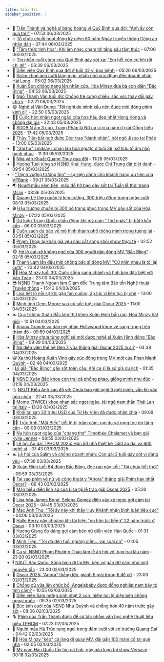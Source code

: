 ```yaml
---
title: Giải Trí
sidebar_position: 7
---
```


<!-- dantri-giai-tri:START -->
- 🤩 [Trấn Thành và nghệ sĩ bàng hoàng vì Quý Bình qua đời: &quot;Anh ấy còn quá trẻ!&quot;](https://dantri.com.vn/giai-tri/tran-thanh-va-nghe-si-bang-hoang-vi-quy-binh-qua-doi-anh-ay-con-qua-tre-20250306142337162.htm) - 07:53 06/03/2025
- 🔥 [Tổ chức chuỗi hoạt động kỷ niệm 80 năm Ngày truyền thống Công an nhân dân](https://dantri.com.vn/giai-tri/to-chuc-chuoi-hoat-dong-ky-niem-80-nam-ngay-truyen-thong-cong-an-nhan-dan-20250306130027474.htm) - 07:44 06/03/2025
- 🚀 [&quot;Tâm thức tinh hoa&quot;: Khi âm nhạc chạm tới tầng sâu tâm thức](https://dantri.com.vn/giai-tri/tam-thuc-tinh-hoa-khi-am-nhac-cham-toi-tang-sau-tam-thuc-20250306115031243.htm) - 07:00 06/03/2025
- 🔥 [Tin nhắn cuối cùng của Quý Bình gây xót xa: &quot;Em hết còn cơ hội rồi chị ơi!&quot;](https://dantri.com.vn/giai-tri/tin-nhan-cuoi-cung-cua-quy-binh-gay-xot-xa-em-het-con-co-hoi-roi-chi-oi-20250306132350351.htm) - 06:39 06/03/2025
- 🌈 [Diễn viên Quý Bình qua đời ở tuổi 42 vì bạo bệnh](https://dantri.com.vn/giai-tri/dien-vien-quy-binh-qua-doi-o-tuoi-42-vi-bao-benh-20250219085628906.htm) - 05:20 06/03/2025
- 📝 [Salim khoe ảnh cưới lãng mạn, nhắn nhủ xúc động đến doanh nhân Hải Long](https://dantri.com.vn/giai-tri/salim-khoe-anh-cuoi-lang-man-nhan-nhu-xuc-dong-den-doanh-nhan-hai-long-20250306103919517.htm) - 05:02 06/03/2025
- 💪 [Xuân Son chống nạng lên nhận cúp, Hòa Minzy đưa bà con diễn &quot;Bắc Bling&quot;](https://dantri.com.vn/giai-tri/xuan-son-chong-nang-len-nhan-cup-hoa-minzy-dua-ba-con-dien-bac-bling-20250306112638584.htm) - 04:53 06/03/2025
- 🤡 [Ngô Thanh Vân tuổi 46: Chồng trẻ cưng chiều, sắc vóc thay đổi gây chú ý](https://dantri.com.vn/giai-tri/ngo-thanh-van-tuoi-46-chong-tre-cung-chieu-sac-voc-thay-doi-gay-chu-y-20250305095108875.htm) - 02:21 06/03/2025
- 🐵 [Nghệ sĩ Vân Dung: &quot;Tôi nghĩ do mình xấu nên được mời đóng phim kinh dị&quot;](https://dantri.com.vn/giai-tri/nghe-si-van-dung-toi-nghi-do-minh-xau-nen-duoc-moi-dong-phim-kinh-di-20250305190124937.htm) - 22:50 05/03/2025
- 🧑‍🏫 [Cuộc hôn nhân ngọt ngào của hoa hậu đẹp nhất Hong Kong và chồng đại gia](https://dantri.com.vn/giai-tri/cuoc-hon-nhan-ngot-ngao-cua-hoa-hau-dep-nhat-hong-kong-va-chong-dai-gia-20250305122730887.htm) - 22:43 05/03/2025
- 💂 [SOOBIN ẵm 3 cúp, Trang Pháp là Nữ ca sĩ của năm ở giải Cống hiến 2025](https://dantri.com.vn/giai-tri/soobin-am-3-cup-trang-phap-la-nu-ca-si-cua-nam-o-giai-cong-hien-2025-20250306001036855.htm) - 17:42 05/03/2025
- 🤠 [Thùy Tiên bất ngờ được Dior trao &quot;danh phận&quot;, hội ngộ Jisoo tại Pháp](https://dantri.com.vn/giai-tri/thuy-tien-bat-ngo-duoc-dior-trao-danh-phan-hoi-ngo-jisoo-tai-phap-20250305105655446.htm) - 13:00 05/03/2025
- 🫶 [&quot;Gái hư&quot; Lindsay Lohan lão hóa ngược ở tuổi 39, sở hữu tổ ấm nhỏ hạnh phúc](https://dantri.com.vn/giai-tri/gai-hu-lindsay-lohan-lao-hoa-nguoc-o-tuoi-39-so-huu-to-am-nho-hanh-phuc-20250305105011769.htm) - 11:30 05/03/2025
- 🦏 [Nhà văn Khuất Quang Thụy qua đời](https://dantri.com.vn/giai-tri/nha-van-khuat-quang-thuy-qua-doi-20250305172634324.htm) - 11:28 05/03/2025
- 🧰 [Hương Tươi từng sợ NSND Khải Hưng, được Chí Trung đặt biệt danh](https://dantri.com.vn/giai-tri/huong-tuoi-tung-so-nsnd-khai-hung-duoc-chi-trung-dat-biet-danh-20250304013025312.htm) - 09:54 05/03/2025
- 🕯 [&quot;Thịnh vượng trường tồn&quot; - sự kiện dành cho khách hàng ưu tiên của VPBank](https://dantri.com.vn/giai-tri/thinh-vuong-truong-ton-su-kien-danh-cho-khach-hang-uu-tien-cua-vpbank-20250305160723630.htm) - 09:21 05/03/2025
- 🌏 [Người mẫu ném tiền, mặc đồ hở bạo gây sốt tại Tuần lễ thời trang Milan](https://dantri.com.vn/giai-tri/nguoi-mau-nem-tien-mac-do-ho-bao-gay-sot-tai-tuan-le-thoi-trang-milan-20250304135311568.htm) - 08:36 05/03/2025
- 🌈 [Quang Lê tặng quản lý kim cương, 300 triệu đồng trong ngày cưới](https://dantri.com.vn/giai-tri/quang-le-tang-quan-ly-kim-cuong-300-trieu-dong-trong-ngay-cuoi-20250305145254485.htm) - 08:13 05/03/2025
- 🎬 [Hậu trường chuẩn bị 300 bộ trang phục trong MV gây sốt của Hòa Minzy](https://dantri.com.vn/giai-tri/hau-truong-chuan-bi-300-bo-trang-phuc-trong-mv-gay-sot-cua-hoa-minzy-20250305130205777.htm) - 07:22 05/03/2025
- 👀 [Dư luận Trung Quốc chấn động khi mỹ nam &quot;Thơ ngây&quot; bị bắt khẩn cấp](https://dantri.com.vn/giai-tri/du-luan-trung-quoc-chan-dong-khi-my-nam-tho-ngay-bi-bat-khan-cap-20250305090123851.htm) - 06:00 05/03/2025
- 🧰 [Cuốn sách dự báo về mô hình thành phố thông minh trong tương lai](https://dantri.com.vn/giai-tri/cuon-sach-du-bao-ve-mo-hinh-thanh-pho-thong-minh-trong-tuong-lai-20250305081041256.htm) - 03:51 05/03/2025
- 🧰 [Phạm Thoại bị khán giả yêu cầu cắt sóng khỏi show thực tế](https://dantri.com.vn/giai-tri/pham-thoai-bi-khan-gia-yeu-cau-cat-song-khoi-show-thuc-te-20250305085722280.htm) - 02:52 05/03/2025
- 🐵 [Hé lộ cát-xê không ngờ của 300 người dân đóng MV &quot;Bắc Bling&quot;](https://dantri.com.vn/giai-tri/he-lo-cat-xe-khong-ngo-cua-300-nguoi-dan-dong-mv-bac-bling-20250305073156886.htm) - 02:15 05/03/2025
- 🐘 [Thanh Lam lần đầu mời chồng bác sĩ đóng MV: &quot;Cứ nhìn nhau là tôi lại cười&quot;](https://dantri.com.vn/giai-tri/thanh-lam-lan-dau-moi-chong-bac-si-dong-mv-cu-nhin-nhau-la-toi-lai-cuoi-20250305020509385.htm) - 23:42 04/03/2025
- 🧑‍💻 [Hòa Minzy tuổi 30: Cuộc sống sang chảnh và tình bạn đặc biệt với Văn Toàn](https://dantri.com.vn/giai-tri/hoa-minzy-tuoi-30-cuoc-song-sang-chanh-va-tinh-ban-dac-biet-voi-van-toan-20250304154235535.htm) - 23:00 04/03/2025
- 😎 [NSND Thanh Ngoan làm Giám đốc Trung tâm Bảo tồn Nghệ thuật Truyền thống](https://dantri.com.vn/giai-tri/nsnd-thanh-ngoan-lam-giam-doc-trung-tam-bao-ton-nghe-thuat-truyen-thong-20250304203659982.htm) - 15:43 04/03/2025
- 🧰 [Lisa tiết lộ nỗi sợ khi gặp fan cuồng, áp lực vì liên tục bị chê](https://dantri.com.vn/giai-tri/lisa-tiet-lo-noi-so-khi-gap-fan-cuong-ap-luc-vi-lien-tuc-bi-che-20250304120628493.htm) - 13:00 04/03/2025
- 🧰 [Minh tinh Demi Moore sau cú sốc tuột giải Oscar 2025](https://dantri.com.vn/giai-tri/minh-tinh-demi-moore-sau-cu-soc-tuot-giai-oscar-2025-20250304170728680.htm) - 11:00 04/03/2025
- 🏊 [Cục trưởng Xuân Bắc làm thơ khen Xuân Hinh bắn rap, Hòa Minzy hát giỏi](https://dantri.com.vn/giai-tri/cuc-truong-xuan-bac-lam-tho-khen-xuan-hinh-ban-rap-hoa-minzy-hat-gioi-20250304170433925.htm) - 10:51 04/03/2025
- 🌋 [Ariana Grande và dàn mỹ nhân Hollywood khoe vẻ sang trọng trên thảm đỏ](https://dantri.com.vn/giai-tri/ariana-grande-va-dan-my-nhan-hollywood-khoe-ve-sang-trong-tren-tham-do-20250304091324079.htm) - 09:59 04/03/2025
- 🔭 [Hòa Minzy chưa từng nghĩ sẽ mời được nghệ sĩ Xuân Hinh đóng &quot;Bắc Bling&quot;](https://dantri.com.vn/giai-tri/hoa-minzy-chua-tung-nghi-se-moi-duoc-nghe-si-xuan-hinh-dong-bac-bling-20250304142701574.htm) - 09:39 04/03/2025
- 📝 [Nữ diễn viên thế hệ Gen Z vừa thắng giải Oscar 2025 là ai?](https://dantri.com.vn/giai-tri/nu-dien-vien-the-he-gen-z-vua-thang-giai-oscar-2025-la-ai-20250304095920797.htm) - 04:38 04/03/2025
- 😺 [Xạ thủ Hoàng Xuân Vinh gây xúc động trong MV mới của Phan Mạnh Quỳnh](https://dantri.com.vn/giai-tri/xa-thu-hoang-xuan-vinh-gay-xuc-dong-trong-mv-moi-cua-phan-manh-quynh-20250304093905096.htm) - 02:48 04/03/2025
- 🕯 [Lý giải &quot;Bắc Bling&quot; gây sốt toàn cầu: Khi ca sĩ là sứ giả du lịch](https://dantri.com.vn/giai-tri/ly-giai-bac-bling-gay-sot-toan-cau-khi-ca-si-la-su-gia-du-lich-20250304081038354.htm) - 01:35 04/03/2025
- 🦄 [NSND Xuân Bắc khoe con trai cả phổng phao, giống mình như đúc](https://dantri.com.vn/giai-tri/nsnd-xuan-bac-khoe-con-trai-ca-phong-phao-giong-minh-nhu-duc-20250304023039331.htm) - 01:16 04/03/2025
- 🌜 [NSƯT Kiều Anh sau đổ vỡ: Chưa bao giờ nghĩ ở một mình, vẫn tin vào hôn nhân](https://dantri.com.vn/giai-tri/nsut-kieu-anh-sau-do-vo-chua-bao-gio-nghi-o-mot-minh-van-tin-vao-hon-nhan-20250302135510323.htm) - 22:41 03/03/2025
- 👹 [Momo &lpar;TWICE&rpar; khoe nhan sắc ngọt ngào, tái ngộ nam thần Thái Lan tại Italy](https://dantri.com.vn/giai-tri/momo-twice-khoe-nhan-sac-ngot-ngao-tai-ngo-nam-than-thai-lan-tai-italy-20250303182257166.htm) - 13:20 03/03/2025
- 🚀 [Khối tài sản 30 triệu USD của Từ Hy Viên đã được phân chia](https://dantri.com.vn/giai-tri/khoi-tai-san-30-trieu-usd-cua-tu-hy-vien-da-duoc-phan-chia-20250303155547016.htm) - 09:09 03/03/2025
- 🧑‍💻 [Trúc Anh &quot;Mắt Biếc&quot; tiết lộ bị trầm cảm, rạn da và rụng tóc do tăng cân](https://dantri.com.vn/giai-tri/truc-anh-mat-biec-tiet-lo-bi-tram-cam-ran-da-va-rung-toc-do-tang-can-20250303155013122.htm) - 09:08 03/03/2025
- 🦩 [Nụ hôn ngọt ngào của &quot;chàng thơ&quot; Timothée Chalamet và bạn gái Kylie Jenner](https://dantri.com.vn/giai-tri/nu-hon-ngot-ngao-cua-chang-tho-timothee-chalamet-va-ban-gai-kylie-jenner-20250303151601020.htm) - 08:55 03/03/2025
- 💫 [Lễ hội Áo dài TPHCM 2025: Hơn 50 nhà thiết kế, 550 áo dài và 600 nghệ sĩ](https://dantri.com.vn/giai-tri/le-hoi-ao-dai-tphcm-2025-hon-50-nha-thiet-ke-550-ao-dai-va-600-nghe-si-20250303113302509.htm) - 07:43 03/03/2025
- 🏊 [Lễ hỏi của Salim và chồng doanh nhân: Con gái 3 tuổi gây sốt vì đáng yêu](https://dantri.com.vn/giai-tri/le-hoi-cua-salim-va-chong-doanh-nhan-con-gai-3-tuoi-gay-sot-vi-dang-yeu-20250303130827149.htm) - 07:36 03/03/2025
- 🎬 [Xuân Hinh tuổi 64 đóng Bắc Bling, đọc rap gây sốt: &quot;Tôi chưa hết thời&quot;](https://dantri.com.vn/giai-tri/xuan-hinh-tuoi-64-dong-bac-bling-doc-rap-gay-sot-toi-chua-het-thoi-20250303122948346.htm) - 06:59 03/03/2025
- 💃 [Tại sao phim về nữ vũ công thoát y &quot;Anora&quot; thắng giải Phim hay nhất Oscar?](https://dantri.com.vn/giai-tri/tai-sao-phim-ve-nu-vu-cong-thoat-y-anora-thang-giai-phim-hay-nhat-oscar-20250303133319022.htm) - 06:43 03/03/2025
- 🌊 [Màn biểu diễn lịch sử của Lisa tại lễ trao giải Oscar 2025](https://dantri.com.vn/giai-tri/man-bieu-dien-lich-su-cua-lisa-tai-le-trao-giai-oscar-2025-20250303113046532.htm) - 05:30 03/03/2025
- 🧰 [Lisa hóa James Bond, Selena Gomez diện váy xẻ ngực gợi cảm tại Oscar 2025](https://dantri.com.vn/giai-tri/lisa-hoa-james-bond-selena-gomez-dien-vay-xe-nguc-goi-cam-tai-oscar-2025-20250303105853357.htm) - 04:45 03/03/2025
- 🦣 [Mạc Anh Thư: &quot;Tôi áy náy khi thấy Huy Khánh nhận bình luận tiêu cực&quot;](https://dantri.com.vn/giai-tri/mac-anh-thu-toi-ay-nay-khi-thay-huy-khanh-nhan-binh-luan-tieu-cuc-20250303105109997.htm) - 04:06 03/03/2025
- 🥷 [Halle Berry gây choáng khi tái hiện &quot;nụ hôn tai tiếng&quot; 22 năm trước ở Oscar](https://dantri.com.vn/giai-tri/halle-berry-gay-choang-khi-tai-hien-nu-hon-tai-tieng-22-nam-truoc-o-oscar-20250303095344374.htm) - 03:10 03/03/2025
- 🦏 [Hương Giang đọ dáng gợi cảm bên nữ diễn viên Hàn Quốc](https://dantri.com.vn/giai-tri/huong-giang-do-dang-goi-cam-ben-nu-dien-vien-han-quoc-20250302143847596.htm) - 01:31 03/03/2025
- 🫶 [Minh Tiệp: &quot;Tôi đã đến tuổi ngừng diễn… vai soái ca&quot;](https://dantri.com.vn/giai-tri/minh-tiep-toi-da-den-tuoi-ngung-dien-vai-soai-ca-20250228215440066.htm) - 01:05 03/03/2025
- 💼 [Ca sĩ, NSND Phạm Phương Thảo làm lễ ăn hỏi với bạn trai lâu năm](https://dantri.com.vn/giai-tri/ca-si-nsnd-pham-phuong-thao-lam-le-an-hoi-voi-ban-trai-lau-nam-20250302222134287.htm) - 23:20 02/03/2025
- 🕴 [NSƯT Bảo Quốc: Sống bình dị tại Mỹ, bên vợ gần 60 năm nhờ một nguyên tắc](https://dantri.com.vn/giai-tri/nsut-bao-quoc-song-binh-di-tai-my-ben-vo-gan-60-nam-nho-mot-nguyen-tac-20250302014850006.htm) - 23:00 02/03/2025
- 🐲 [Oscar 2025: &quot;Anora&quot; thắng lớn, giành 5 giải trong 6 đề cử](https://dantri.com.vn/giai-tri/oscar-2025-anora-thang-lon-gianh-5-giai-trong-6-de-cu-20250302225231451.htm) - 23:00 02/03/2025
- 🐘 [Chồng cũ vừa lên chức bố, Angelababy được đồng nghiệp nam bày tỏ tình cảm?](https://dantri.com.vn/giai-tri/chong-cu-vua-len-chuc-bo-angelababy-duoc-dong-nghiep-nam-bay-to-tinh-cam-20250302112628552.htm) - 10:55 02/03/2025
- 🤭 [Diễn viên Sam mừng sinh nhật 2 con, hiếm hoi lộ diện bên chồng ngoại quốc](https://dantri.com.vn/giai-tri/dien-vien-sam-mung-sinh-nhat-2-con-hiem-hoi-lo-dien-ben-chong-ngoai-quoc-20250302153627630.htm) - 09:35 02/03/2025
- 💯 [Bức ảnh cưới của NSND Như Quỳnh và chồng hơn 40 năm trước gây sốt](https://dantri.com.vn/giai-tri/buc-anh-cuoi-cua-nsnd-nhu-quynh-va-chong-hon-40-nam-truoc-gay-sot-20250302135555250.htm) - 08:06 02/03/2025
- 🪜 [Phim của Trấn Thành được đề cử tác phẩm văn học nghệ thuật tiêu biểu TPHCM](https://dantri.com.vn/giai-tri/phim-cua-tran-thanh-duoc-de-cu-tac-pham-van-hoc-nghe-thuat-tieu-bieu-tphcm-20250302104148889.htm) - 07:23 02/03/2025
- 👹 [Người mẫu Hà Trúc rạng ngời trong đám cưới với cơ trưởng Quang Đạt](https://dantri.com.vn/giai-tri/nguoi-mau-ha-truc-rang-ngoi-trong-dam-cuoi-voi-co-truong-quang-dat-20250302083935932.htm) - 04:42 02/03/2025
- 🧑‍🏫 [Hòa Minzy &quot;kéo&quot; cả làng đi quay MV, đãi gần 100 mâm cỗ tại quê nhà](https://dantri.com.vn/giai-tri/hoa-minzy-keo-ca-lang-di-quay-mv-dai-gan-100-mam-co-tai-que-nha-20250302081241564.htm) - 02:05 02/03/2025
- 🐘 [Mỹ nam Hàn Quốc tẩy tóc cá tính, gây náo loạn tại show Versace](https://dantri.com.vn/giai-tri/my-nam-han-quoc-tay-toc-ca-tinh-gay-nao-loan-tai-show-versace-20250301133558913.htm) - 00:16 02/03/2025<!-- dantri-giai-tri:END -->
